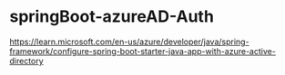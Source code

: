 # springBoot-azureAD-Auth

https://learn.microsoft.com/en-us/azure/developer/java/spring-framework/configure-spring-boot-starter-java-app-with-azure-active-directory
